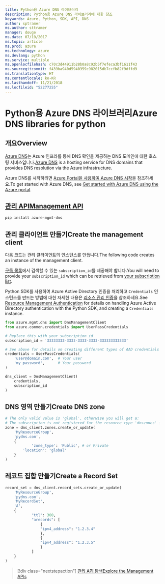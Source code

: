 ```yaml
---
title: Python용 Azure DNS 라이브러리
description: Python용 Azure DNS 라이브러리에 대한 참조
keywords: Azure, Python, SDK, API, DNS
author: sptramer
ms.author: sttramer
manager: douge
ms.date: 07/10/2017
ms.topic: article
ms.prod: azure
ms.technology: azure
ms.devlang: python
ms.service: multiple
ms.openlocfilehash: c70c3d44911b28b0a8c92b5f7efeca3bf1611f43
ms.sourcegitcommit: f439ba940d5940359c982015db7ccfb82f9dffd9
ms.translationtype: HT
ms.contentlocale: ko-KR
ms.lasthandoff: 11/21/2018
ms.locfileid: "52277255"
---
```

# <a name="azure-dns-libraries-for-python"></a><span data-ttu-id="9a3fa-104">Python용 Azure DNS 라이브러리</span><span class="sxs-lookup"><span data-stu-id="9a3fa-104">Azure DNS libraries for python</span></span>

## <a name="overview"></a><span data-ttu-id="9a3fa-105">개요</span><span class="sxs-lookup"><span data-stu-id="9a3fa-105">Overview</span></span>

<span data-ttu-id="9a3fa-106">[Azure DNS](/azure/dns/dns-overview)는 Azure 인프라를 통해 DNS 확인을 제공하는 DNS 도메인에 대한 호스팅 서비스입니다.</span><span class="sxs-lookup"><span data-stu-id="9a3fa-106">[Azure DNS](/azure/dns/dns-overview) is a hosting service for DNS domains that provides DNS resolution via the Azure infrastructure.</span></span>

<span data-ttu-id="9a3fa-107">Azure DNS를 시작하려면 [Azure Portal을 사용하여 Azure DNS 시작](/azure/dns/dns-getstarted-portal)을 참조하세요.</span><span class="sxs-lookup"><span data-stu-id="9a3fa-107">To get started with Azure DNS, see [Get started with Azure DNS using the Azure portal](/azure/dns/dns-getstarted-portal).</span></span>

## <a name="management-apipythonapioverviewazurednsmanagement"></a>[<span data-ttu-id="9a3fa-108">관리 API</span><span class="sxs-lookup"><span data-stu-id="9a3fa-108">Management API</span></span>](/python/api/overview/azure/dns/management)

```bash
pip install azure-mgmt-dns
```

## <a name="create-the-management-client"></a><span data-ttu-id="9a3fa-109">관리 클라이언트 만들기</span><span class="sxs-lookup"><span data-stu-id="9a3fa-109">Create the management client</span></span>

<span data-ttu-id="9a3fa-110">다음 코드는 관리 클라이언트의 인스턴스를 만듭니다.</span><span class="sxs-lookup"><span data-stu-id="9a3fa-110">The following code creates an instance of the management client.</span></span>

<span data-ttu-id="9a3fa-111">[구독 목록](https://manage.windowsazure.com/#Workspaces/AdminTasks/SubscriptionMapping)에서 검색할 수 있는 ``subscription_id``를 제공해야 합니다.</span><span class="sxs-lookup"><span data-stu-id="9a3fa-111">You will need to provide your ``subscription_id`` which can be retrieved from [your subscription list](https://manage.windowsazure.com/#Workspaces/AdminTasks/SubscriptionMapping).</span></span>

<span data-ttu-id="9a3fa-112">Python SDK를 사용하여 Azure Active Directory 인증을 처리하고 ``Credentials`` 인스턴스를 만드는 방법에 대한 자세한 내용은 [리소스 관리 인증](/python/azure/python-sdk-azure-authenticate)을 참조하세요.</span><span class="sxs-lookup"><span data-stu-id="9a3fa-112">See [Resource Management Authentication](/python/azure/python-sdk-azure-authenticate) for details on handling Azure Active Directory authentication with the Python SDK, and creating a ``Credentials`` instance.</span></span>

```python 
from azure.mgmt.dns import DnsManagementClient
from azure.common.credentials import UserPassCredentials

# Replace this with your subscription id
subscription_id = '33333333-3333-3333-3333-333333333333'

# See above for details on creating different types of AAD credentials
credentials = UserPassCredentials(
    'user@domain.com',  # Your user
    'my_password',      # Your password
)

dns_client = DnsManagementClient(
    credentials,
    subscription_id
)
```

## <a name="create-dns-zone"></a><span data-ttu-id="9a3fa-113">DNS 영역 만들기</span><span class="sxs-lookup"><span data-stu-id="9a3fa-113">Create DNS zone</span></span>
```python
# The only valid value is 'global', otherwise you will get a:
# The subscription is not registered for the resource type 'dnszones' in the location 'westus'.
zone = dns_client.zones.create_or_update(
    'MyResourceGroup',
    'pydns.com',
    {
            'zone_type': 'Public', # or Private
        'location': 'global'
    }
)
```
    
## <a name="create-a-record-set"></a><span data-ttu-id="9a3fa-114">레코드 집합 만들기</span><span class="sxs-lookup"><span data-stu-id="9a3fa-114">Create a Record Set</span></span>
```python
record_set = dns_client.record_sets.create_or_update(
    'MyResourceGroup',
    'pydns.com',
    'MyRecordSet',
    'A',
    {
            "ttl": 300,
            "arecords": [
                {
                "ipv4_address": "1.2.3.4"
                },
                {
                "ipv4_address": "1.2.3.5"
                }
            ]
    }
)
```

> [!div class="nextstepaction"]
> [<span data-ttu-id="9a3fa-115">관리 API 탐색</span><span class="sxs-lookup"><span data-stu-id="9a3fa-115">Explore the Management APIs</span></span>](/python/api/overview/azure/dns/management)
